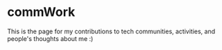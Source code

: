 # commWork
This is the page for my contributions to tech communities, activities, and people's thoughts about me :)
